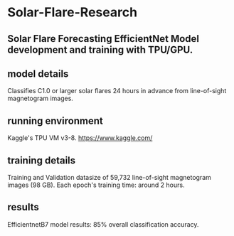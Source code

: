 # Solar-Flare-Research
## Solar Flare Forecasting EfficientNet Model development and training with TPU/GPU. 
## model details
Classifies C1.0 or larger solar flares 24 hours in advance from line-of-sight magnetogram images.
## running environment
Kaggle's TPU VM v3-8. https://www.kaggle.com/
## training details
Training and Validation datasize of 59,732 line-of-sight magnetogram images (98 GB).
Each epoch's training time: around 2 hours.

## results
EfficientnetB7 model results: 85% overall classification accuracy.
